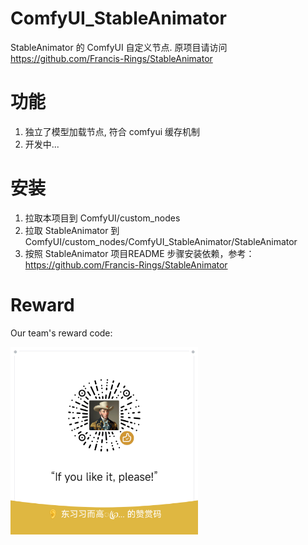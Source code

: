 # ComfyUI_StableAnimator
StableAnimator 的 ComfyUI 自定义节点.
原项目请访问 https://github.com/Francis-Rings/StableAnimator

# 功能
1. 独立了模型加载节点, 符合 comfyui 缓存机制
2. 开发中...

# 安装
1. 拉取本项目到 ComfyUI/custom_nodes
2. 拉取 StableAnimator 到 ComfyUI/custom_nodes/ComfyUI_StableAnimator/StableAnimator
3. 按照 StableAnimator 项目README 步骤安装依赖，参考：https://github.com/Francis-Rings/StableAnimator

# Reward
Our team's reward code:

<img src="images/20250219-203952.png" alt="Out team's reward code" width="300">
